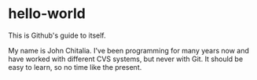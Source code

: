 # hello-world
This is Github's guide to itself.

My name is John Chitalia.  I've been programming for many years now and have worked 
with different CVS systems, but never with Git.  It should be easy to learn, so no 
time like the present.
